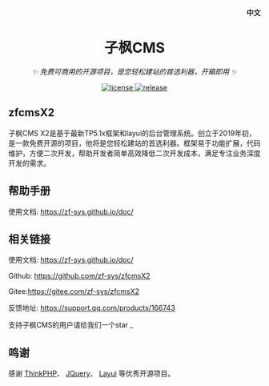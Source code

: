 <p align="right">
   <strong>中文</strong> 
</p>


<p align="center">
    <a href="https://github.com/zf-sys/zfcmsX2">
        <!-- <img src="//oss002.wangmingchang.com/uploads/0bf88d0eaaa69d2bd0cdcd974e190115/20211202_4279820211202091846.png" width="150" height="150" alt="zfcms logo"> -->
    </a>
</p>

<div align="center">

# 子枫CMS

_✨ 免费可商用的开源项目，是您轻松建站的首选利器，开箱即用 ✨_

</div>

<p align="center">
  <a href="https://raw.githubusercontent.com/zf-sys/zfcmsX2/main/LICENSE">
    <img src="https://img.shields.io/github/license/zf-sys/zfcmsX2?color=brightgreen" alt="license">
  </a>
  <a href="https://www.oscs1024.com/project/zf-sys/zfcmsX2?ref=badge_small">
    <img src="https://www.oscs1024.com/platform/badge/zf-sys/zfcmsX2.svg?size=small" alt="release">
  </a>
 
</p>

## zfcmsX2

子枫CMS X2是基于最新TP5.1x框架和layui的后台管理系统。创立于2019年初，是一款免费开源的项目，他将是您轻松建站的首选利器。框架易于功能扩展，代码维护，方便二次开发，帮助开发者简单高效降低二次开发成本，满足专注业务深度开发的需求。







## 帮助手册
使用文档: https://zf-sys.github.io/doc/


## 相关链接

使用文档: https://zf-sys.github.io/doc/

Github: https://github.com/zf-sys/zfcmsX2

Gitee:https://gitee.com/zf-sys/zfcmsX2

反馈地址: https://support.qq.com/products/166743


支持子枫CMS的用户请给我们一个star _




## 鸣谢
感谢
[ThinkPHP](http://www.thinkphp.cn)、
[JQuery](http://jquery.com)、
[Layui](http://www.layui.com)
等优秀开源项目。

